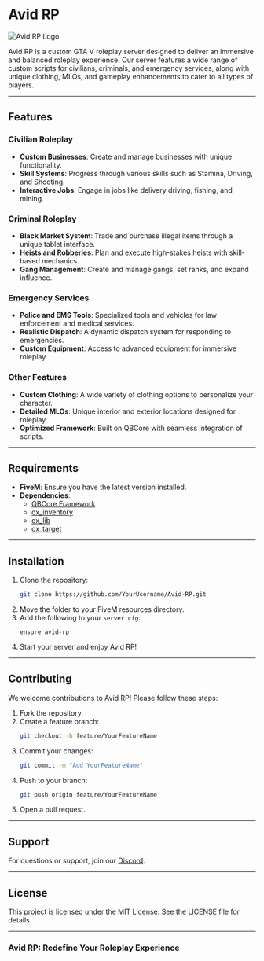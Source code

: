 


# Avid RP

![Avid RP Logo]((https://i.ibb.co/gyWppbK/Avid.png))

Avid RP is a custom GTA V roleplay server designed to deliver an immersive and balanced roleplay experience. Our server features a wide range of custom scripts for civilians, criminals, and emergency services, along with unique clothing, MLOs, and gameplay enhancements to cater to all types of players.

---

## Features

### Civilian Roleplay
- **Custom Businesses**: Create and manage businesses with unique functionality.
- **Skill Systems**: Progress through various skills such as Stamina, Driving, and Shooting.
- **Interactive Jobs**: Engage in jobs like delivery driving, fishing, and mining.

### Criminal Roleplay
- **Black Market System**: Trade and purchase illegal items through a unique tablet interface.
- **Heists and Robberies**: Plan and execute high-stakes heists with skill-based mechanics.
- **Gang Management**: Create and manage gangs, set ranks, and expand influence.

### Emergency Services
- **Police and EMS Tools**: Specialized tools and vehicles for law enforcement and medical services.
- **Realistic Dispatch**: A dynamic dispatch system for responding to emergencies.
- **Custom Equipment**: Access to advanced equipment for immersive roleplay.

### Other Features
- **Custom Clothing**: A wide variety of clothing options to personalize your character.
- **Detailed MLOs**: Unique interior and exterior locations designed for roleplay.
- **Optimized Framework**: Built on QBCore with seamless integration of scripts.

---

## Requirements
- **FiveM**: Ensure you have the latest version installed.
- **Dependencies**:
  - [QBCore Framework](https://github.com/qbcore-framework)
  - [ox_inventory](https://github.com/overextended/ox_inventory)
  - [ox_lib](https://github.com/overextended/ox_lib)
  - [ox_target](https://github.com/overextended/ox_target)

---

## Installation
1. Clone the repository:
   ```bash
   git clone https://github.com/YourUsername/Avid-RP.git
   ```
2. Move the folder to your FiveM resources directory.
3. Add the following to your `server.cfg`:
   ```
   ensure avid-rp
   ```
4. Start your server and enjoy Avid RP!

---

## Contributing
We welcome contributions to Avid RP! Please follow these steps:
1. Fork the repository.
2. Create a feature branch:
   ```bash
   git checkout -b feature/YourFeatureName
   ```
3. Commit your changes:
   ```bash
   git commit -m "Add YourFeatureName"
   ```
4. Push to your branch:
   ```bash
   git push origin feature/YourFeatureName
   ```
5. Open a pull request.

---

## Support
For questions or support, join our [Discord](https://discord.gg/YourDiscordLink).

---

## License
This project is licensed under the MIT License. See the [LICENSE](LICENSE) file for details.

---

### Avid RP: Redefine Your Roleplay Experience

